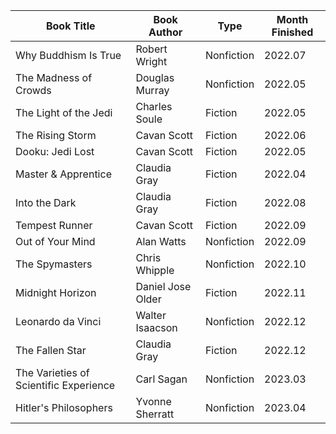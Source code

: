 | Book Title | Book Author | Type | Month Finished |
| ------------- | -------------- | --- | ------ |
| Why Buddhism Is True | Robert Wright | Nonfiction | 2022.07
| The Madness of Crowds | Douglas Murray | Nonfiction | 2022.05
| The Light of the Jedi | Charles Soule | Fiction | 2022.05
| The Rising Storm | Cavan Scott | Fiction | 2022.06
| Dooku: Jedi Lost | Cavan Scott | Fiction | 2022.05
| Master & Apprentice | Claudia Gray | Fiction | 2022.04
| Into the Dark | Claudia Gray | Fiction | 2022.08
| Tempest Runner | Cavan Scott | Fiction | 2022.09
| Out of Your Mind | Alan Watts | Nonfiction | 2022.09
| The Spymasters | Chris Whipple | Nonfiction | 2022.10
| Midnight Horizon | Daniel Jose Older | Fiction | 2022.11
| Leonardo da Vinci | Walter Isaacson | Nonfiction | 2022.12
| The Fallen Star | Claudia Gray | Fiction | 2022.12
| The Varieties of Scientific Experience | Carl Sagan | Nonfiction | 2023.03
| Hitler's Philosophers | Yvonne Sherratt | Nonfiction | 2023.04

